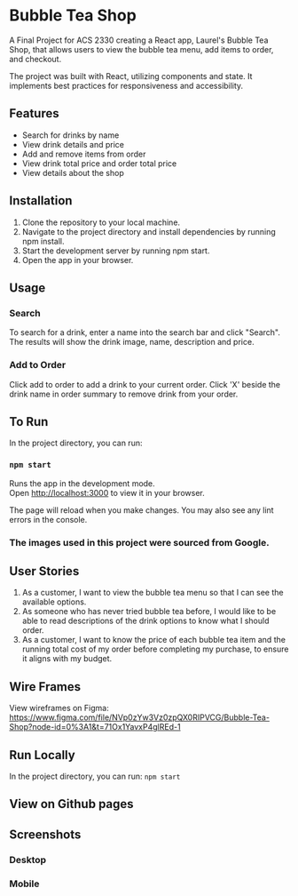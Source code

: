 # Bubble Tea Shop

A Final Project for ACS 2330 creating a React app, Laurel's Bubble Tea Shop, that allows users to view the bubble tea menu, add items to order, and checkout.

The project was built with React, utilizing components and state. It implements best practices for responsiveness and accessibility. 

## Features

- Search for drinks by name
- View drink details and price
- Add and remove items from order
- View drink total price and order total price
- View details about the shop


## Installation

1. Clone the repository to your local machine.
2. Navigate to the project directory and install dependencies by running npm install.
3. Start the development server by running npm start.
4. Open the app in your browser.
    
## Usage

### Search

To search for a drink, enter a name into the search bar and click "Search". The results will show the drink image, name, description and price. 

### Add to Order

Click add to order to add a drink to your current order. Click 'X' beside the drink name in order summary to remove drink from your order.

## To Run

In the project directory, you can run:

### `npm start`

Runs the app in the development mode.\
Open [http://localhost:3000](http://localhost:3000) to view it in your browser.

The page will reload when you make changes.
You may also see any lint errors in the console.


### The images used in this project were sourced from Google.

## User Stories

1. As a customer, I want to view the bubble tea menu so that I can see the available options.
2. As someone who has never tried bubble tea before, I would like to be able to read descriptions of the drink options to know what I should order.
3. As a customer, I want to know the price of each bubble tea item and the running total cost of my order before completing my purchase, to ensure it aligns with my budget.

## Wire Frames

View wireframes on Figma: https://www.figma.com/file/NVp0zYw3Vz0zpQX0RIPVCG/Bubble-Tea-Shop?node-id=0%3A1&t=71Ox1YavxP4glREd-1

## Run Locally

In the project directory, you can run:
`npm start`

## View on Github pages



## Screenshots

### Desktop



### Mobile
